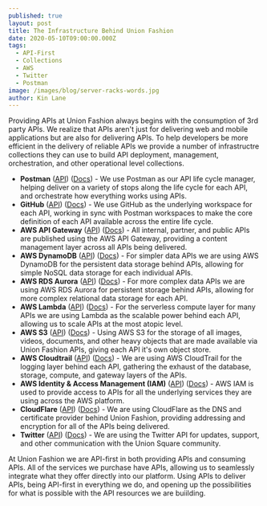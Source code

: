 ```yaml
---
published: true
layout: post
title: The Infrastructure Behind Union Fashion
date: 2020-05-10T09:00:00.000Z
tags:
  - API-First
  - Collections
  - AWS
  - Twitter
  - Postman
image: /images/blog/server-racks-words.jpg
author: Kin Lane
---
```

Providing APIs at Union Fashion always begins with the consumption of 3rd party APIs. We realize that APIs aren't just for delivering web and mobile applications but are also for delivering APIs. To help developers be more efficient in the delivery of reliable APIs we provide a number of infrastructre collections they can use to build API deployment, management, orchestration, and other operational level collections.

<ul>
<li><strong>Postman</strong>&nbsp;(<a href="https://documenter.getpostman.com/view/631643/JsLs/?version=latest">API</a>) (<a href="https://documenter.getpostman.com/view/631643/JsLs/?version=latest">Docs</a>) - We use Postman as our API life cycle manager, helping deliver on a variety of stops along the life cycle for each API, and orchestrate how everything works using APIs.</li>
<li><strong>GitHub</strong>&nbsp;(<a href="https://developer.github.com/v3/">API</a>) (<a href="https://documenter.getpostman.com/view/10394726/SzYbxHEo?version=latest">Docs</a>) - We use GitHub as the underlying workspace for each API, working in sync with Postman workspaces to make the core definition of each API available across the entire life cycle.</li>
<li><strong>AWS API Gateway</strong>&nbsp;(<a href="https://docs.aws.amazon.com/apigatewayv2/latest/api-reference/api-reference.html">API</a>) (<a href="https://documenter.getpostman.com/view/10394726/SzYbxHAM?version=latest">Docs</a>) - All internal, partner, and public APIs are published using the AWS API Gateway, providing a content management layer across all APIs being delivered.</li>
<li><strong>AWS DynamoDB</strong>&nbsp;(<a href="https://docs.aws.amazon.com/amazondynamodb/latest/APIReference/Welcome.html">API</a>) (<a href="https://documenter.getpostman.com/view/10394726/SzYbxHAK?version=latest">Docs</a>) - For simpler data APIs we are using AWS DynamoDB for the persistent data storage behind APIs, allowing for simple NoSQL data storage for each individual APIs.</li>
<li><strong>AWS RDS Aurora</strong>&nbsp;(<a href="https://docs.aws.amazon.com/AmazonRDS/latest/APIReference/Welcome.html">API</a>) (<a href="https://documenter.getpostman.com/view/10394726/SzYbxHAP?version=latest">Docs</a>) - For more complex data APIs we are using AWS RDS Aurora for persistent storage behind APIs, allowing for more complex relational data storage for each API.</li>
<li><strong>AWS Lambda</strong>&nbsp;(<a href="https://docs.aws.amazon.com/lambda/latest/dg/API_Reference.html">API</a>) (<a href="https://documenter.getpostman.com/view/10394726/SzYbxHAQ?version=latest">Docs</a>) - For the serverless compute layer for many APIs we are using Lambda as the scalable power behind each API, allowing us to scale APIs at the most atopic level.</li>
<li><strong>AWS S3</strong>&nbsp;(<a href="https://docs.aws.amazon.com/AmazonS3/latest/API/Welcome.html">API</a>) (<a href="https://documenter.getpostman.com/view/10394726/SzYbxHEf?version=latest">Docs</a>) - Using AWS S3 for the storage of all images, videos, documents, and other heavy objects that are made available via Union Fashion APIs, giving each API it's own object store.</li>
<li><strong>AWS Cloudtrail</strong>&nbsp;(<a href="https://docs.aws.amazon.com/awscloudtrail/latest/APIReference/Welcome.html">API</a>) (<a href="https://documenter.getpostman.com/view/10394726/SzYbxHEg?version=latest">Docs</a>) - We are using AWS CloudTrail for the logging layer behind each API, gathering the exhaust of the database, storage, compute, and gateway layers of the APIs.</li>
<li><strong>AWS Identity &amp; Access Management (IAM)</strong>&nbsp;(<a href="https://docs.aws.amazon.com/IAM/latest/APIReference/Welcome.html">API</a>) (<a href="https://documenter.getpostman.com/view/10394726/SzYbxHEh?version=latest">Docs</a>) - AWS IAM is used to provide access to APIs for all the underlying services they are using across the AWS platform.</li>
<li><strong>CloudFlare</strong>&nbsp;(<a href="https://api.cloudflare.com/">API</a>) (<a href="https://documenter.getpostman.com/view/10394726/SzYbxHEm?version=latest">Docs</a>) - We are using CloudFlare as the DNS and certificate provider behind Union Fashion, providing addressing and encryption for all of the APIs being delivered.</li>
<li><strong>Twitter</strong>&nbsp;(<a href="https://developer.twitter.com/en">API</a>) (<a href="https://documenter.getpostman.com/view/10394726/SzYbxHEn?version=latest">Docs</a>) - We are using the Twitter API for updates, support, and other communication with the Union Square community.</li>
</ul>

At Union Fashion we are API-first in both providing APIs and consuming APIs. All of the services we purchase have APIs, allowing us to seamlessly integrate what they offer directly into our platform. Using APIs to deliver APIs, being API-first in everything we do, and opening up the possibilities for what is possible with the API resources we are buiilding.
